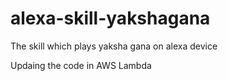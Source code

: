 # alexa-skill-yakshagana
The skill which plays yaksha gana on alexa device

Updaing the code in AWS Lambda
